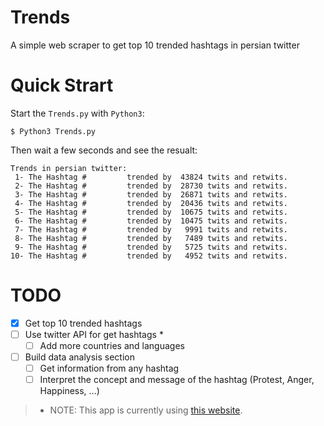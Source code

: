 # Trends
A simple web scraper to get top 10 trended hashtags in persian twitter
# Quick Strart
Start the `Trends.py` with `Python3`:
```
$ Python3 Trends.py
```
Then wait a few seconds and see the resualt:
```
Trends in persian twitter:
 1- The Hashtag #         trended by  43824 twits and retwits.
 2- The Hashtag #         trended by  28730 twits and retwits.
 3- The Hashtag #         trended by  26871 twits and retwits.
 4- The Hashtag #         trended by  20436 twits and retwits.
 5- The Hashtag #         trended by  10675 twits and retwits.
 6- The Hashtag #         trended by  10475 twits and retwits.
 7- The Hashtag #         trended by   9991 twits and retwits.
 8- The Hashtag #         trended by   7489 twits and retwits.
 9- The Hashtag #         trended by   5725 twits and retwits.
10- The Hashtag #         trended by   4952 twits and retwits.
```
# TODO
- [x] Get top 10 trended hashtags
- [ ] Use twitter API for get hashtags *
  - [ ] Add more countries and languages
- [ ] Build data analysis section
  - [ ] Get information from any hashtag
  - [ ] Interpret the concept and message of the hashtag (Protest, Anger, Happiness, ...)

> * NOTE: This app is currently using [this website](https://trend.sabamedia.info).
